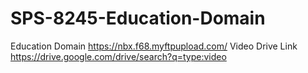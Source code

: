 # SPS-8245-Education-Domain
Education Domain
https://nbx.f68.myftpupload.com/
Video Drive Link
https://drive.google.com/drive/search?q=type:video
